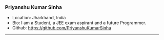 ### Priyanshu Kumar Sinha
- Location: Jharkhand, India
- Bio: I am a Student, a JEE exam aspirant and a future Programmer.
- Github: https://github.com/PriyanshuKumarSinha
***
